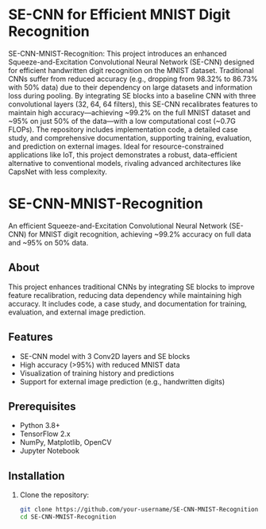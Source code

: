 # SE-CNN for Efficient MNIST Digit Recognition
 SE-CNN-MNIST-Recognition: This project introduces an enhanced Squeeze-and-Excitation Convolutional Neural Network (SE-CNN) designed for efficient handwritten digit recognition on the MNIST dataset. Traditional CNNs suffer from reduced accuracy (e.g., dropping from 98.32% to 86.73% with 50% data) due to their dependency on large datasets and information loss during pooling. By integrating SE blocks into a baseline CNN with three convolutional layers (32, 64, 64 filters), this SE-CNN recalibrates features to maintain high accuracy—achieving ~99.2% on the full MNIST dataset and ~95% on just 50% of the data—with a low computational cost (~0.7G FLOPs). The repository includes implementation code, a detailed case study, and comprehensive documentation, supporting training, evaluation, and prediction on external images. Ideal for resource-constrained applications like IoT, this project demonstrates a robust, data-efficient alternative to conventional models, rivaling advanced architectures like CapsNet with less complexity.
# SE-CNN-MNIST-Recognition

An efficient Squeeze-and-Excitation Convolutional Neural Network (SE-CNN) for MNIST digit recognition, achieving ~99.2% accuracy on full data and ~95% on 50% data.

## About
This project enhances traditional CNNs by integrating SE blocks to improve feature recalibration, reducing data dependency while maintaining high accuracy. It includes code, a case study, and documentation for training, evaluation, and external image prediction.

## Features
- SE-CNN model with 3 Conv2D layers and SE blocks
- High accuracy (>95%) with reduced MNIST data
- Visualization of training history and predictions
- Support for external image prediction (e.g., handwritten digits)

## Prerequisites
- Python 3.8+
- TensorFlow 2.x
- NumPy, Matplotlib, OpenCV
- Jupyter Notebook

## Installation
1. Clone the repository:
   ```bash
   git clone https://github.com/your-username/SE-CNN-MNIST-Recognition.git
   cd SE-CNN-MNIST-Recognition

